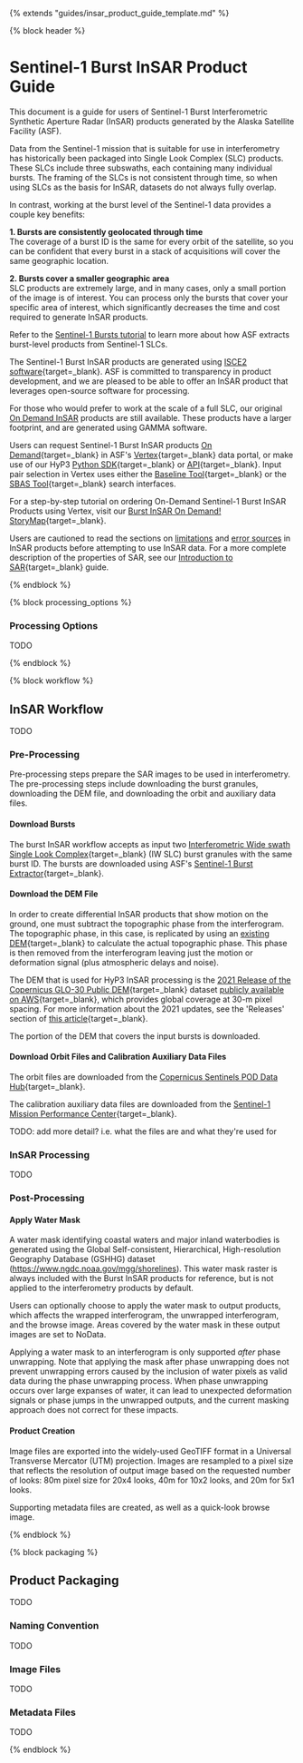 {% extends "guides/insar_product_guide_template.md" %}

{% block header %}
# Sentinel-1 Burst InSAR Product Guide

This document is a guide for users of Sentinel-1 Burst Interferometric Synthetic Aperture Radar (InSAR) products generated by the Alaska Satellite Facility (ASF). 

Data from the Sentinel-1 mission that is suitable for use in interferometry has historically been packaged into Single Look Complex (SLC) products. These SLCs include three subswaths, each containing many individual bursts. The framing of the SLCs is not consistent through time, so when using SLCs as the basis for InSAR, datasets do not always fully overlap. 

In contrast, working at the burst level of the Sentinel-1 data provides a couple key benefits: 

**1. Bursts are consistently geolocated through time**  
The coverage of a burst ID is the same for every orbit of the satellite, so you can be confident that every burst in a stack of acquisitions will cover the same geographic location. 

**2. Bursts cover a smaller geographic area**  
SLC products are extremely large, and in many cases, only a small portion of the image is of interest. You can process only the bursts that cover your specific area of interest, which significantly decreases the time and cost required to generate InSAR products.

Refer to the [Sentinel-1 Bursts tutorial](https://storymaps.arcgis.com/stories/88c8fe67933340779eddef212d76b8b8) to learn more about how ASF extracts burst-level products from Sentinel-1 SLCs.

The Sentinel-1 Burst InSAR products are generated using [ISCE2 software](https://github.com/isce-framework/isce2#readme "https://github.com/isce-framework/isce2" ){target=_blank}. ASF is committed to transparency in product development, and we are pleased to be able to offer an InSAR product that leverages open-source software for processing. 

For those who would prefer to work at the scale of a full SLC, our original [On Demand InSAR](insar_product_guide.md) products are still available. These products have a larger footprint, and are generated using GAMMA software.     

Users can request Sentinel-1 Burst InSAR products [On Demand](https://search.asf.alaska.edu/#/?topic=onDemand "https://search.asf.alaska.edu/#/?topic=onDemand" ){target=_blank} in ASF's [Vertex](https://search.asf.alaska.edu/ "https://search.asf.alaska.edu" ){target=_blank} data portal, or make use of our HyP3 [Python SDK](https://hyp3-docs.asf.alaska.edu/using/sdk/ "https://hyp3-docs.asf.alaska.edu/using/sdk" ){target=_blank} or [API](https://hyp3-docs.asf.alaska.edu/using/api/ "https://hyp3-docs.asf.alaska.edu/using/api" ){target=_blank}. Input pair selection in Vertex uses either the [Baseline Tool](https://docs.asf.alaska.edu/vertex/baseline/ "https://docs.asf.alaska.edu/vertex/baseline/" ){target=_blank} or the [SBAS Tool](https://docs.asf.alaska.edu/vertex/sbas/ "https://docs.asf.alaska.edu/vertex/sbas" ){target=_blank} search interfaces. 

For a step-by-step tutorial on ordering On-Demand Sentinel-1 Burst InSAR Products using Vertex, visit our [Burst InSAR On Demand! StoryMap](#TODO "Burst InSAR On Demand!" ){target=_blank}.

Users are cautioned to read the sections on [limitations](#limitations "Jump to the Limitations section of this document") and [error sources](#error-sources "Jump to the Error Sources section of this document") in InSAR products before attempting to use InSAR data. For a more complete description of the properties of SAR, see our [Introduction to SAR](../guides/introduction_to_sar.md "https://hyp3-docs.asf.alaska.edu/guides/introduction_to_sar" ){target=_blank} guide. 

{% endblock %}

{% block processing_options %}
### Processing Options
TODO

{% endblock %}

{% block workflow %}
## InSAR Workflow
TODO

### Pre-Processing

Pre-processing steps prepare the SAR images to be used in interferometry.
The pre-processing steps include downloading the burst granules,
downloading the DEM file,
and downloading the orbit and auxiliary data files.

#### Download Bursts

The burst InSAR workflow accepts as input two
[Interferometric Wide swath Single Look Complex](https://sentinel.esa.int/web/sentinel/user-guides/sentinel-1-sar/acquisition-modes/interferometric-wide-swath "https://sentinel.esa.int/web/sentinel/user-guides/sentinel-1-sar/acquisition-modes/interferometric-wide-swath" ){target=_blank}
(IW SLC) burst granules with the same burst ID.
The bursts are downloaded using ASF's
[Sentinel-1 Burst Extractor](https://sentinel1-burst-documentation.asf.alaska.edu/ "https://sentinel1-burst-documentation.asf.alaska.edu/" ){target=_blank}.

#### Download the DEM File

In order to create differential InSAR products that show motion on the ground,
one must subtract the topographic phase from the interferogram.
The topographic phase, in this case, is replicated by using an
[existing DEM](../dems.md "HyP3 DEM Documentation" ){target=_blank}
to calculate the actual topographic phase.
This phase is then removed from the interferogram leaving just the motion or deformation signal
(plus atmospheric delays and noise).

The DEM that is used for HyP3 InSAR processing is the
[2021 Release of the Copernicus GLO-30 Public DEM](https://spacedata.copernicus.eu/collections/copernicus-digital-elevation-model "Copernicus DEM" ){target=_blank}
dataset
[publicly available on AWS](https://registry.opendata.aws/copernicus-dem/ "https://registry.opendata.aws/copernicus-dem" ){target=_blank},
which provides global coverage at 30-m pixel spacing.
For more information about the 2021 updates, see the 'Releases' section of
[this article](https://spacedata.copernicus.eu/collections/copernicus-digital-elevation-model "Copernicus DEM" ){target=_blank}.

The portion of the DEM that covers the input bursts is downloaded.

#### Download Orbit Files and Calibration Auxiliary Data Files

The orbit files are downloaded from the
[Copernicus Sentinels POD Data Hub](https://scihub.copernicus.eu/gnss/#/home "Copernicus Sentinels POD Data Hub" ){target=_blank}.

The calibration auxiliary data files are downloaded from the
[Sentinel-1 Mission Performance Center](https://sar-mpc.eu/ "Sentinel-1 Mission Performance Center" ){target=_blank}.

TODO: add more detail? i.e. what the files are and what they're used for

### InSAR Processing
TODO

### Post-Processing

#### Apply Water Mask
A water mask identifying coastal waters and major inland waterbodies is generated using the Global Self-consistent,
Hierarchical, High-resolution Geography Database (GSHHG) dataset (https://www.ngdc.noaa.gov/mgg/shorelines). This water mask raster is always included with the Burst InSAR products for reference, but is not applied to the interferometry products by default.

Users can optionally choose to apply the water mask to output products, which affects the wrapped interferogram,
the unwrapped interferogram, and the browse image. Areas covered by the water mask in these output images are set to
NoData.

Applying a water mask to an interferogram is only supported *after* phase unwrapping. Note that
applying the mask after phase unwrapping does not prevent unwrapping errors caused by the inclusion of water pixels
as valid data during the phase unwrapping process. When phase unwrapping occurs over large expanses of water, it can
lead to unexpected deformation signals or phase jumps in the unwrapped outputs, and the current masking approach
does not correct for these impacts.

#### Product Creation
Image files are exported into the widely-used GeoTIFF format in a Universal Transverse Mercator (UTM) projection. Images
are resampled to a pixel size that reflects the resolution of output image based on the requested number of looks: 80m
pixel size for 20x4 looks, 40m for 10x2 looks, and 20m for 5x1 looks.

Supporting metadata files are created, as well as a quick-look browse image.

{% endblock %}

{% block packaging %}
## Product Packaging
TODO

### Naming Convention
TODO

### Image Files
TODO

### Metadata Files
TODO

{% endblock %}
